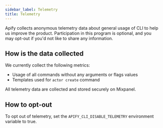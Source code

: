 ```yaml
---
sidebar_label: Telemetry
title: Telemetry
---
```


Apify collects anonymous telemetry data about general usage of CLI to help us improve the product.
Participation in this program is optional, and you may opt-out if you'd not like to share any information.

## How is the data collected

We currently collect the following metrics:

- Usage of all commands without any arguments or flags values
- Templates used for `actor create` command

All telemetry data are collected and stored securely on Mixpanel.

## How to opt-out

To opt out of telemetry, set the `APIFY_CLI_DISABLE_TELEMETRY` environment variable to true.

